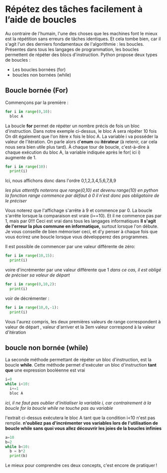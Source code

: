 # Répétez des tâches facilement à l’aide de boucles

Au contraire de l'humain, l'une des choses que les machines font le mieux est la répétition sans erreurs de tâches identiques.
Et cela tombe bien, car il s'agit l'un des derniers fondamentaux de l'algorithmie : les boucles.
Présentes dans tous les langages de programmation, les boucles permettent de répéter des blocs d'instruction.
Python propose deux types de boucles :
+ Les boucles bornées (for)
+ boucles non bornées (while)

## Boucle bornée (For)

Commençons par la première :

```python
for i in range(0,10):
  bloc A
```
La boucle **for** permet de répéter un nombre précis de fois un bloc d'instruction.
Dans notre exemple ci-dessus, le bloc A sera répéter 10 fois
On dit également que l'on itère x fois le bloc A.
La variable i va posséder la valeur de l'itération. On parle alors d'**enum** ou **itérateur** (à retenir, car cela nous sera bien utile plus tard).
À chaque tour de boucle, c'est-à-dire à chaque exécution du bloc A, la variable indiquée après le for( ici i) augmente de 1.


```python
for i in range(10):
  print(i)
```
Ici, nous affichons donc dans l'ordre 0,1,2,3,4,5,6,7,8,9

_les plus attentifs noterons que range(0,10) est devenu range(10)_
_en python la fonction range commence par défaut à 0 il n'est donc pas obligatoire de le préciser_

Vous noterez que l'affichage s'arrête à 9 et commence par 0. La boucle s'arrête lorsque la comparaison est vraie (i==10).
Et il ne commence pas par 1, mais par 0!!! Ceci est vrai dans tous les langages informatiques
**Il s'agit de l'erreur la plus commune en informatique,** surtout lorsque l'on débute.
Je vous conseille de bien mémoriser ceci, et d'y penser à chaque fois que vous écrirez une boucle lorsque vous développerez des programmes.

Il est possible de commencer par une valeur différente de zéro:
```python runnable
for i in range(10,15):
  print(i)
```

voire d'incrémenter par une valeur différente que 1
_dans ce cas, il est obligé de préciser sa valeur de départ_

```python runnable
for i in range(0,10,2):
  print(i)
```

voir de décrémenter :
```python runnable
for i in range(10,0,-1):
  print(i)
```
Vous l'aurez compris, les deux premières valeurs de range correspondent à valeur de départ , valeur d'arriver et la 3em valeur correspond à la valeur d'itération



## boucle non bornée (while)

La seconde méthode permettant de répéter un bloc d'instruction, est la boucle **while**.
Cette méthode permet d'exécuter un bloc d'instruction **tant que** une expression booléenne est vrai

```python
i=0
while i<10:
  i+=1
  bloc A
```

_ici, il ne faut pas oublier d'initialiser la variable i, car contrairement à la boucle for la boucle while ne touche pas au variable_

l'extrait ci-dessus exécutera le bloc A tant que la condition i<10 n'est pas remplie.
**n'oubliez pas d'incrémenter vos variables lors de l'utilisation de boucle while sans quoi vous allez découvrir les joies de la boucles infinies**

```python runnable
a=10
b=2
while b<10:
  b = b*2
  print(b)
```

Le mieux pour comprendre ces deux concepts, c'est encore de pratiquer !
